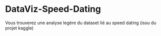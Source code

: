 # DataViz-Speed-Dating

Vous trouverez une analyse legère du dataset lié au speed dating (issu du projet kaggle)
